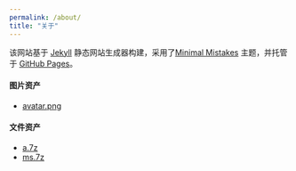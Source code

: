 ```yaml
---
permalink: /about/
title: "关于"
---
```


该网站基于 [Jekyll](http://jekyllrb.com/) 静态网站生成器构建，采用了[Minimal Mistakes](https://mmistakes.github.io/minimal-mistakes/) 主题，并托管于 [GitHub Pages](https://pages.github.com/)。

#### 图片资产

- [avatar.png](/assets/images/avatar.png)

#### 文件资产

- [a.7z](/assets/files/a.7z)
- [ms.7z](/assets/files/ms.7z)
